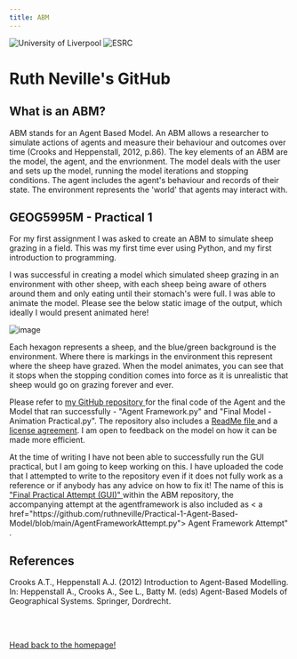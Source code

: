 ```yaml
---
title: ABM
---
```

![University of Liverpool](https://user-images.githubusercontent.com/71274167/97724887-6af12480-1ac5-11eb-823c-687199a9b36e.png) ![ESRC](https://user-images.githubusercontent.com/71274167/97725173-c7ecda80-1ac5-11eb-9be1-fa21d09976eb.png)

<h1> Ruth Neville's GitHub </h1>

<h2> What is an ABM? </h2> 

<p> ABM stands for an Agent Based Model. An ABM allows a researcher to simulate actions of agents and measure their behaviour and outcomes over time (Crooks and Heppenstall, 2012, p.86). The key elements of an ABM are the model, the agent, and the envrionment. The model deals with the user and sets up the model, running the model iterations and stopping conditions. The agent includes the agent's behaviour and records of their state. The environment represents the 'world' that agents may interact with. </p> 

<h2> GEOG5995M - Practical 1 </h2> 

<p> For my first assignment I was asked to create an ABM to simulate sheep grazing in a field. This was my first time ever using Python, and my first introduction to programming. </p> 

<p> I was successful in creating a model which simulated sheep grazing in an environment with other sheep, with each sheep being aware of others around them and only eating until their stomach's were full. I was able to animate the model. Please see the below static image of the output, which ideally I would present animated here!</p>

![image](https://user-images.githubusercontent.com/71274167/97779264-cd552e00-1b74-11eb-9b34-189d01bf59c3.png)

<p> Each hexagon represents a sheep, and the blue/green background is the environment. Where there is markings in the environment this represent where the sheep have grazed. When the model animates, you can see that it stops when the stopping condition comes into force as it is unrealistic that sheep would go on grazing forever and ever. </p>

<p> Please refer to <a href="https://github.com/ruthneville/Practical-1-Agent-Based-Model"> my GitHub repository </a> for the final code of the Agent and the Model that ran successfully - "Agent Framework.py" and "Final Model - Animation Practical.py". The repository also includes a <a href="https://github.com/ruthneville/Practical-1-Agent-Based-Model/blob/main/README.md"> ReadMe file </a> and a  <a href="https://github.com/ruthneville/Practical-1-Agent-Based-Model/blob/main/LICENSE"> license agreement</a>. I am open to feedback on the model on how it can be made more efficient. </p>

<p> At the time of writing I have not been able to successfully run the GUI practical, but I am going to keep working on this. I have uploaded the code that I attempted to write to the repository even if it does not fully work as a reference or if anybody has any advice on how to fix it! The name of this is <a href="https://github.com/ruthneville/Practical-1-Agent-Based-Model/blob/main/FinalPracticalAttempt(GUI).py"> "Final Practical Attempt (GUI)" </a> within the ABM repository, the accompanying attempt at the agentframework is also included as < a href="https://github.com/ruthneville/Practical-1-Agent-Based-Model/blob/main/AgentFrameworkAttempt.py"> Agent Framework Attempt" </a>. </p>


<h2> References </h2>

Crooks A.T., Heppenstall A.J. (2012) Introduction to Agent-Based Modelling. In: Heppenstall A., Crooks A., See L., Batty M. (eds) Agent-Based Models of Geographical Systems. Springer, Dordrecht.

<br>
<br>

<p><a href="https://ruthneville.github.io/">Head back to the homepage!</a> </p>
